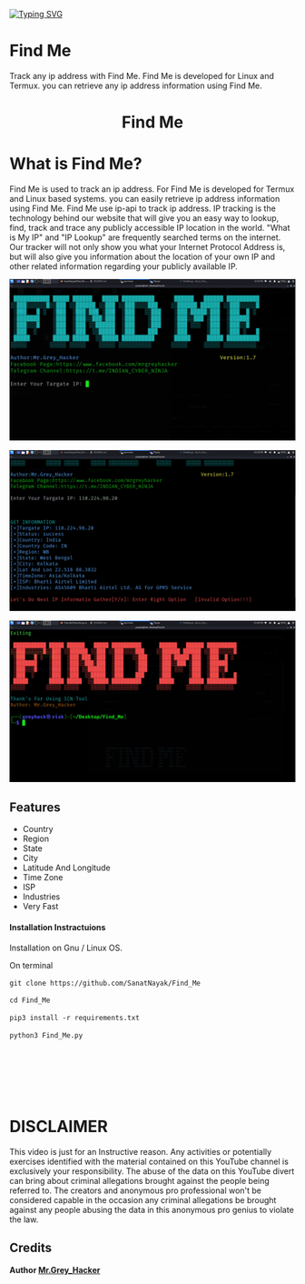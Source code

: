 [![Typing SVG](https://readme-typing-svg.demolab.com?font=Fira+Code&pause=1000&color=F7AB0A&width=435&lines=Indian+Cyber+Force;Develop+By+Mr.Grey_Hacker)](https://git.io/typing-svg)
# Find Me
Track any ip address with Find Me. Find Me is developed for Linux and Termux. you can retrieve any ip address information using Find Me.
<h1 align="center"> Find Me </h1>
 
 # What is Find Me?
Find Me is used to track an ip address. For Find Me is developed for Termux and Linux based systems. you can easily retrieve ip address information using Find Me. Find Me use ip-api to track ip address.
 IP tracking is the technology behind our website that will give you an easy way to lookup, find, track and trace any publicly accessible IP location in the world.
"What is My IP" and "IP Lookup" are frequently searched terms on the internet. Our tracker will not only show you what your Internet Protocol Address is, but will also give you information about the location of your own IP and other related information regarding your publicly available IP.

<p align="center">
<img src="Pic/SK.png">  </br>
</p>
<p align="center">
<img src="Pic/ssk.png">  </br>
</p>
<p align="center">
<img src="Pic/grey.png" </br>
</p> 

## Features

- Country
- Region
- State
- City
- Latitude And Longitude
- Time Zone
- ISP
- Industries 
- Very Fast 

<h4> Installation Instractuions </h4>


Installation on Gnu / Linux OS. </br>

On terminal </br>


```diff
git clone https://github.com/SanatNayak/Find_Me
```

```diff
cd Find_Me
```

```diff
pip3 install -r requirements.txt
```

```diff
python3 Find_Me.py
```

</br> </br>

</br> </br>

# DISCLAIMER
This video is just for an Instructive reason. Any activities or potentially exercises identified with the material contained on this YouTube channel is exclusively your responsibility. The abuse of the data on this YouTube divert can bring about criminal allegations brought against the people being referred to. The creators and anonymous pro professional won't be considered capable in the occasion any criminal allegations be brought against any people abusing the data in this anonymous pro genius to violate the law.

## Credits

<b> Author <a href="https://www.facebook.com/TeamIndianCyberForce">Mr.Grey_Hacker</a>

</p>


